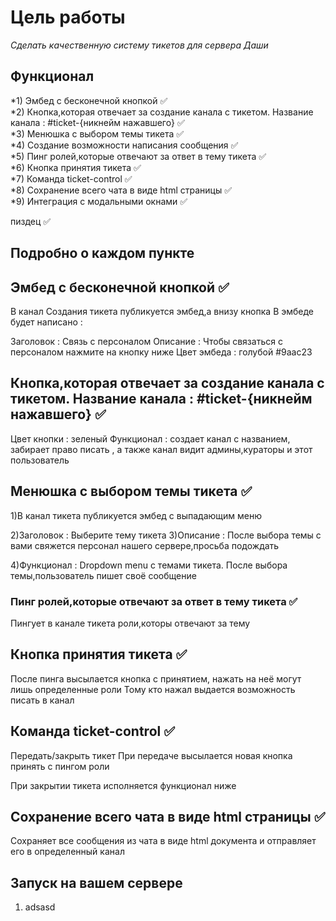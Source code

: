 # Цель работы

*Сделать качественную систему тикетов для сервера Даши*

## Функционал

*1) Эмбед с бесконечной кнопкой ✅<br>
*2) Кнопка,которая отвечает за создание канала с тикетом. Название канала : #ticket-{никнейм нажавшего} ✅ <br>
*3) Менюшка с выбором темы тикета ✅<br>
*4) Создание возможности написания сообщения ✅<br>
*5) Пинг ролей,которые отвечают за ответ в тему тикета ✅<br>
*6) Кнопка принятия тикета ✅<br>
*7) Команда ticket-control ✅<br>
*8) Сохранение всего чата в виде html страницы ✅ <br>
*9) Интеграция с модальными окнами ✅<br>

пиздец ✅


## Подробно о каждом пункте

## Эмбед с бесконечной кнопкой ✅
В канал Создания тикета публикуется эмбед,а внизу кнопка
В эмбеде будет написано :

Заголовок : Связь с персоналом
Описание : Чтобы связаться с персоналом нажмите на кнопку ниже
Цвет эмбеда : голубой #9aac23

## Кнопка,которая отвечает за создание канала с тикетом. Название канала : #ticket-{никнейм нажавшего} ✅

Цвет кнопки : зеленый
Функционал : создает канал с названием, забирает право писать , а также канал видит админы,кураторы и этот пользователь

## Менюшка с выбором темы тикета ✅
1)В канал тикета публикуется эмбед с выпадающим меню

2)Заголовок : Выберите тему тикета
3)Описание : После выбора темы с вами свяжется персонал нашего сервере,просьба подождать

4)Функционал :  Dropdown menu с темами тикета. После выбора темы,пользователь пишет своё сообщение

### Пинг ролей,которые отвечают за ответ в тему тикета ✅

Пингует в канале тикета роли,которы отвечают за тему

##  Кнопка принятия тикета   ✅

После пинга высылается кнопка с принятием, нажать на неё могут лишь определенные роли
Тому кто нажал выдается возможность писать в канал

##  Команда ticket-control ✅

Передать/закрыть тикет
При передаче высылается новая кнопка принять с пингом роли

При закрытии тикета исполняется функционал ниже

##  Сохранение всего чата в виде html страницы ✅

Сохраняет все сообщения из чата в виде html документа и отправляет его в определенный канал


## Запуск на вашем сервере

<ol>
    <li>adsasd</li>
</ol>


